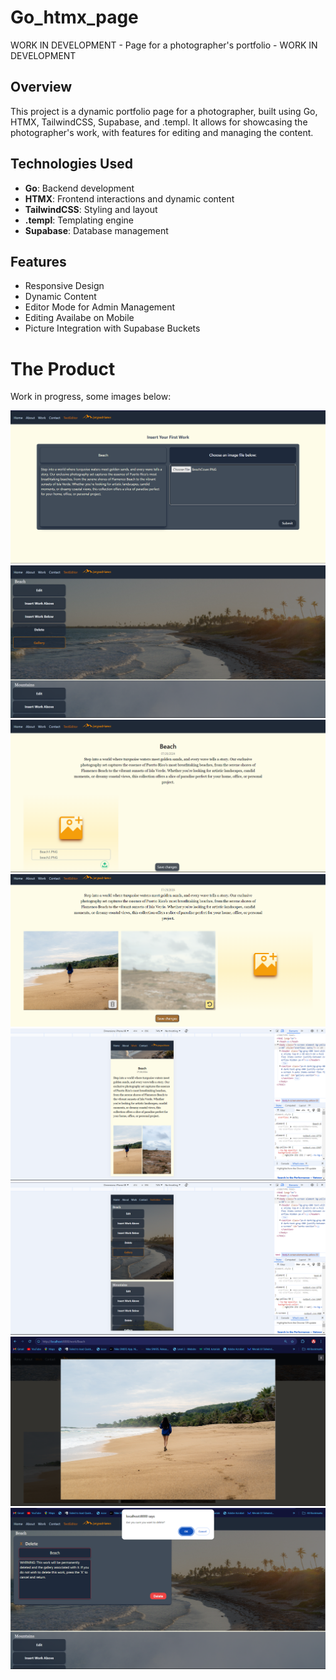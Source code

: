 # Go_htmx_page

WORK IN DEVELOPMENT - Page for a photographer's portfolio - WORK IN DEVELOPMENT

## Overview

This project is a dynamic portfolio page for a photographer, built using Go, HTMX, TailwindCSS, Supabase, and .templ. It allows for showcasing the photographer's work, with features for editing and managing the content.

## Technologies Used

- **Go**: Backend development
- **HTMX**: Frontend interactions and dynamic content
- **TailwindCSS**: Styling and layout
- **.templ**: Templating engine
- **Supabase**: Database management

## Features

- Responsive Design
- Dynamic Content
- Editor Mode for Admin Management
- Editing Availabe on Mobile
- Picture Integration with Supabase Buckets

# The Product

Work in progress, some images below:

<div>
  <img src="imagesReadme/insertFirstWork.PNG" alt="Work View"/>
  <img src="imagesReadme/worksView.PNG" alt="Gallery"/>
  <img src="imagesReadme/galleryUpload.PNG" alt="Gallery"/>
  <img src="imagesReadme/GalleryEdit.PNG" alt="Editor"/>
  <img src="imagesReadme/MobileView.PNG" alt="Editor"/>
  <img src="imagesReadme/Mobile2.PNG" alt="Editor"/>
  <img src="imagesReadme/Modal.PNG" alt="Editor"/>
  <img src="imagesReadme/Delete.PNG" alt="Editor"/>

</div>
